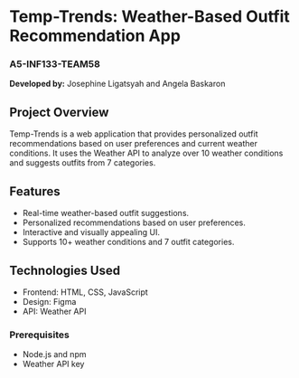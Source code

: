 # Temp-Trends: Weather-Based Outfit Recommendation App
### A5-INF133-TEAM58
**Developed by:** Josephine Ligatsyah and Angela Baskaron

## Project Overview
Temp-Trends is a web application that provides personalized outfit recommendations based on user preferences and current weather conditions. It uses the Weather API to analyze over 10 weather conditions and suggests outfits from 7 categories.

## Features
- Real-time weather-based outfit suggestions.
- Personalized recommendations based on user preferences.
- Interactive and visually appealing UI.
- Supports 10+ weather conditions and 7 outfit categories.

## Technologies Used
- Frontend: HTML, CSS, JavaScript
- Design: Figma
- API: Weather API
  
### Prerequisites
- Node.js and npm
- Weather API key
